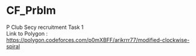 # CF_Prblm
P Club Secy recruitment Task 1
<br>Link to Polygon : https://polygon.codeforces.com/p0mXBFF/arikrrr77/modified-clockwise-spiral
